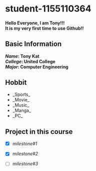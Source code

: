 # student-1155110364
#### Hello Everyone, I am Tony!!!<br> It is my very first time to use Github!!<br>


## Basic Information
**_Name_:    Tony Kat<br>**
**_College_: United College<br>**
**_Major_:   Computer Engineering<br>**


## Hobbit
<ul>
<li>_Sports_</li>
<li>_Movie_</li>
<li>_Music_</li>
<li>_Manga_</li>
<li>_PC_</li>
</ul>

## Project in this course

- [x] _milestone#1_
- [x] _milestone#2_
- [ ] _milestone#3_

